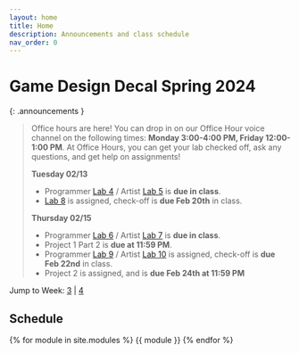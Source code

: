 ```yaml
---
layout: home
title: Home
description: Announcements and class schedule
nav_order: 0
---
```


# Game Design Decal Spring 2024

{: .announcements }
> Office hours are here! You can drop in on our Office Hour voice channel on the following times: **Monday 3:00-4:00 PM, Friday 12:00-1:00 PM**.
At Office Hours, you can get your lab checked off, ask any questions, and get help on assignments!
>
> **Tuesday 02/13**
> - Programmer [Lab 4] / Artist [Lab 5] is **due in class**.
> - [Lab 8] is assigned, check-off is **due Feb 20th** in class.
> 
> **Thursday 02/15**
> - Programmer [Lab 6] / Artist [Lab 7] is **due in class**.
> - Project 1 Part 2 is **due at 11:59 PM**.
> - Programmer [Lab 9] / Artist [Lab 10] is assigned, check-off is **due Feb 22nd** in class.
> - Project 2 is assigned, and is **due Feb 24th at 11:59 PM**

Jump to Week: [3](#week-3) \| [4](#week-4)

<!-- \| [2](#week-2) \| [3](#week-3) \| [4](#week-4) \| [5](#week-5) \| [6](#week-6) \| [7](#week-7) \| [8](#week-8) \| [9](#week-9) \| [10](#week-10) \| [11](#week-11) \| [12](#week-12) \| [13](#week-13) \| [14](#week-14) -->

## Schedule

{% for module in site.modules %}
{{ module }}
{% endfor %}

[Lab 0]: ./pages/labs/lab0/lab0
[Lab 1]: ./pages/labs/lab1/lab1
[Lab 2]: ./pages/labs/lab2/lab2
[Lab 3]: ./pages/labs/lab3/lab3
[Lab 4]: ./pages/labs/lab4/lab4
[Lab 5]: ./pages/labs/lab5/lab5
[Lab 6]: ./pages/labs/lab6/lab6
[Lab 7]: ./pages/labs/lab7/lab7
[Lab 8]: ./pages/labs/lab8/lab8
[Lab 9]: ./pages/labs/lab9/lab9
[Lab 10]: ./pages/labs/lab10/lab10
[Lab 11]: ./pages/labs/lab11/lab11
[Lab 12]: ./pages/labs/lab12/lab12
[Lab 13]: ./pages/labs/lab13/lab13
[Lab 14]: ./pages/labs/lab14/lab14
[Lab 15]: ./pages/labs/lab15/lab15
[Lab 16]: ./pages/labs/lab16/lab16
[Lab 17]: ./pages/labs/lab17/lab17
[Project 1]: ./pages/projects/Projects
[Project 2]: ./pages/projects/project2/project2
[Project 3]: ./pages/projects/project3/project3

[form]: https://forms.gle/WrDUcRKpRqHvDXwA7

